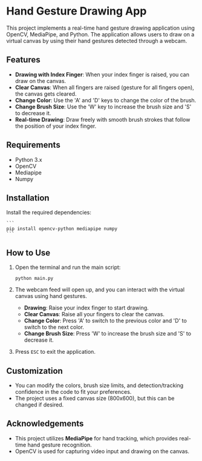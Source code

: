 # Hand Gesture Drawing App

This project implements a real-time hand gesture drawing application using OpenCV, MediaPipe, and Python. The application allows users to draw on a virtual canvas by using their hand gestures detected through a webcam.

## Features
- **Drawing with Index Finger**: When your index finger is raised, you can draw on the canvas.
- **Clear Canvas**: When all fingers are raised (gesture for all fingers open), the canvas gets cleared.
- **Change Color**: Use the 'A' and 'D' keys to change the color of the brush.
- **Change Brush Size**: Use the 'W' key to increase the brush size and 'S' to decrease it.
- **Real-time Drawing**: Draw freely with smooth brush strokes that follow the position of your index finger.

## Requirements
- Python 3.x
- OpenCV
- Mediapipe
- Numpy

## Installation

Install the required dependencies:

    ```
    pip install opencv-python mediapipe numpy
    ```

## How to Use

1. Open the terminal and run the main script:

    ```
    python main.py
    ```

2. The webcam feed will open up, and you can interact with the virtual canvas using hand gestures.
   - **Drawing**: Raise your index finger to start drawing.
   - **Clear Canvas**: Raise all your fingers to clear the canvas.
   - **Change Color**: Press 'A' to switch to the previous color and 'D' to switch to the next color.
   - **Change Brush Size**: Press 'W' to increase the brush size and 'S' to decrease it.

3. Press `ESC` to exit the application.

## Customization
- You can modify the colors, brush size limits, and detection/tracking confidence in the code to fit your preferences.
- The project uses a fixed canvas size (800x600), but this can be changed if desired.
  

## Acknowledgements
- This project utilizes **MediaPipe** for hand tracking, which provides real-time hand gesture recognition.
- OpenCV is used for capturing video input and drawing on the canvas.
